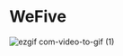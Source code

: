 # WeFive
![ezgif com-video-to-gif (1)](https://user-images.githubusercontent.com/48266405/91837941-5aa9fe00-ec6a-11ea-8002-d301b54a2892.gif)
